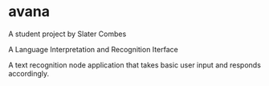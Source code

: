 # avana

A student project by Slater Combes

A Language Interpretation and Recognition Iterface

A text recognition node application that takes basic user input and responds accordingly.
